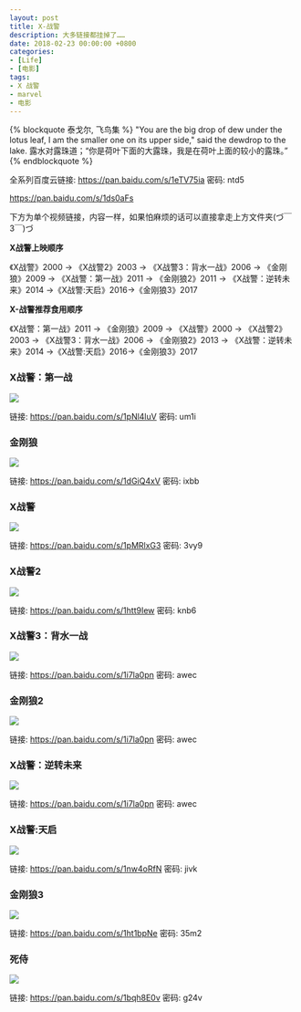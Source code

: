 ```yaml
---
layout: post
title: X-战警
description: 大多链接都挂掉了……
date: 2018-02-23 00:00:00 +0800
categories:
- [Life]
- [电影]
tags:
- X 战警
- marvel
- 电影
---
```



{% blockquote 泰戈尔, 飞鸟集 %}
	"You are the big drop of dew under the lotus leaf, I am the smaller one on its upper side," said the dewdrop to the lake. 
	露水对露珠道；“你是荷叶下面的大露珠，我是在荷叶上面的较小的露珠。”
{% endblockquote %}
<!-- more -->

全系列百度云链接: https://pan.baidu.com/s/1eTV75ia 密码: ntd5

https://pan.baidu.com/s/1ds0aFs

下方为单个视频链接，内容一样，如果怕麻烦的话可以直接拿走上方文件夹(づ￣ 3￣)づ

**X战警上映顺序**

《X战警》2000 → 《X战警2》2003 → 《X战警3：背水一战》2006 → 《金刚狼》2009 → 《X战警：第一战》2011 → 《金刚狼2》2011 → 《X战警：逆转未来》2014 →《X战警:天启》2016→《金刚狼3》2017

**X-战警推荐食用顺序**

《X战警：第一战》2011 → 《金刚狼》2009 → 《X战警》2000 → 《X战警2》2003 → 《X战警3：背水一战》2006 → 
《金刚狼2》2013 → 《X战警：逆转未来》2014 →《X战警:天启》2016→《金刚狼3》2017

### X战警：第一战

![](https://github-pages-1253649638.cos.ap-beijing.myqcloud.com/post-images/2018-02-23-first-class.jpg)

链接: https://pan.baidu.com/s/1pNl4luV 密码: um1i

### 金刚狼

![](https://github-pages-1253649638.cos.ap-beijing.myqcloud.com/post-images/2018-02-23-wolverine.jpg)

链接: https://pan.baidu.com/s/1dGiQ4xV 密码: ixbb

### X战警

![](https://github-pages-1253649638.cos.ap-beijing.myqcloud.com/post-images/2018-02-23-x-man.jpg)

链接: https://pan.baidu.com/s/1pMRlxG3 密码: 3vy9

### X战警2

![](https://github-pages-1253649638.cos.ap-beijing.myqcloud.com/post-images/2018-02-23-x-man-2.jpg)

链接: https://pan.baidu.com/s/1htt9Iew 密码: knb6

### X战警3：背水一战

![](https://github-pages-1253649638.cos.ap-beijing.myqcloud.com/post-images/2018-02-23-the-last-stand.jpg)

链接: https://pan.baidu.com/s/1i7la0pn 密码: awec

### 金刚狼2

![](https://github-pages-1253649638.cos.ap-beijing.myqcloud.com/post-images/2018-02-23-wolverine2.jpg)

链接: https://pan.baidu.com/s/1i7la0pn 密码: awec

### X战警：逆转未来

![](https://github-pages-1253649638.cos.ap-beijing.myqcloud.com/post-images/2018-02-23-days-of-future-past.jpg)

链接: https://pan.baidu.com/s/1i7la0pn 密码: awec

### X战警:天启

![](https://github-pages-1253649638.cos.ap-beijing.myqcloud.com/post-images/2018-02-23-apocalypse.jpg)

链接: https://pan.baidu.com/s/1nw4oRfN 密码: jivk

### 金刚狼3

![](https://github-pages-1253649638.cos.ap-beijing.myqcloud.com/post-images/2018-02-23-wolverine3.jpg)

链接: https://pan.baidu.com/s/1ht1bpNe 密码: 35m2

### 死侍

![](https://github-pages-1253649638.cos.ap-beijing.myqcloud.com/post-images/2018-02-23-deadpool.jpg)

链接: https://pan.baidu.com/s/1bqh8E0v 密码: g24v
